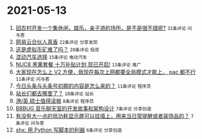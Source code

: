 # 2021-05-13

1. [回农村开发一个集休闲，娱乐，亲子游的场所，是不是很不错呢?](https://www.v2ex.com/t/776622) `32条评论` `问与答`
1. [网易云合伙人真香](https://www.v2ex.com/t/776626) `22条评论` `分享发现`
1. [这是虚拟币矿难了吗？](https://www.v2ex.com/t/776615) `20条评论` `投资`
1. [混动汽车选择](https://www.v2ex.com/t/776627) `15条评论` `电动汽车`
1. [NUC8 黑果套餐 十万补贴计划 现已开启!](https://www.v2ex.com/t/776638) `13条评论` `推广`
1. [大家现在怎么上 V2 方便，我现在每次上网都要全局模式才能上， pac 都不行](https://www.v2ex.com/t/776646) `11条评论` `问与答`
1. [今日头条与头条号初期的内容是怎么来的？](https://www.v2ex.com/t/776614) `11条评论` `程序员`
1. [站长们都去哪里了？](https://www.v2ex.com/t/776630) `10条评论` `站长`
1. [港/英 硕士值得读嘛](https://www.v2ex.com/t/776639) `8条评论` `程序员`
1. [BBBUG 音乐聊天室的开发故事和架构设计](https://www.v2ex.com/t/776650) `7条评论` `分享创造`
1. [有没有大一点的低功耗显示屏可以挂墙上，用来当日常提醒或者装饰品的？](https://www.v2ex.com/t/776625) `7条评论` `问与答`
1. [shx: 用 Python 写脚本的利器](https://www.v2ex.com/t/776613) `6条评论` `分享创造`
